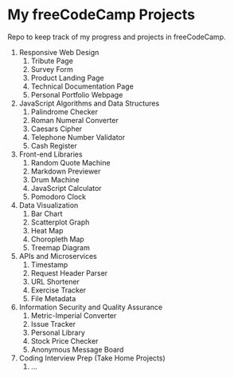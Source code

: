 # My freeCodeCamp Projects
Repo to keep track of my progress and projects in freeCodeCamp.

1. Responsive Web Design
    1. Tribute Page
    2. Survey Form
    3. Product Landing Page
    4. Technical Documentation Page
    5. Personal Portfolio Webpage
2. JavaScript Algorithms and Data Structures
    1. Palindrome Checker
    2. Roman Numeral Converter
    3. Caesars Cipher
    4. Telephone Number Validator
    5. Cash Register
3. Front-end Libraries
    1. Random Quote Machine
    2. Markdown Previewer
    3. Drum Machine
    4. JavaScript Calculator
    5. Pomodoro Clock
4. Data Visualization
    1. Bar Chart
    2. Scatterplot Graph
    3. Heat Map
    4. Choropleth Map
    5. Treemap Diagram
5. APIs and Microservices
    1. Timestamp
    2. Request Header Parser
    3. URL Shortener
    4. Exercise Tracker
    5. File Metadata
6. Information Security and Quality Assurance
    1. Metric-Imperial Converter
    2. Issue Tracker
    3. Personal Library
    4. Stock Price Checker
    5. Anonymous Message Board
7. Coding Interview Prep (Take Home Projects)
    1. ...
